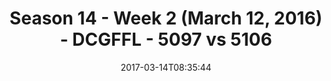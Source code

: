 ---
title: Season 14 - Week 2 (March 12, 2016) - DCGFFL - 5097 vs 5106
teams_score:
- team: 5097
  score: 32
- team: 5106
  score: 26
mvp: CJ Babb, DMitch
game-ball: Mark Japinga, Ethan Mereish
season: 14
week: 2
date: '2017-03-14T08:35:44'
pageid: season-14-week-2-march-12-2016-5097-vs-5106
---